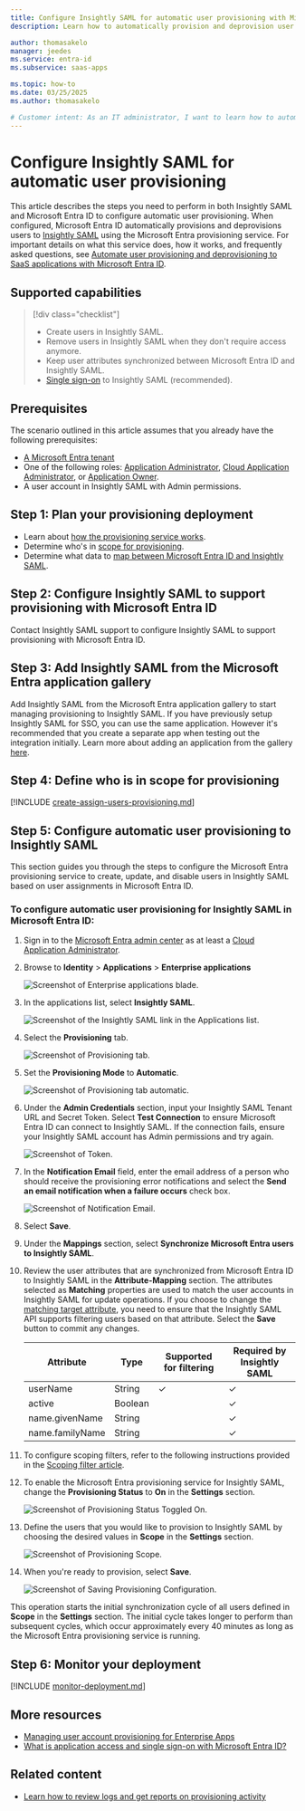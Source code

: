 ```yaml
---
title: Configure Insightly SAML for automatic user provisioning with Microsoft Entra ID
description: Learn how to automatically provision and deprovision user accounts from Microsoft Entra ID to Insightly SAML.

author: thomasakelo
manager: jeedes
ms.service: entra-id
ms.subservice: saas-apps

ms.topic: how-to
ms.date: 03/25/2025
ms.author: thomasakelo

# Customer intent: As an IT administrator, I want to learn how to automatically provision and deprovision user accounts from Microsoft Entra ID to Insightly SAML so that I can streamline the user management process and ensure that users have the appropriate access to Insightly SAML.
---
```


# Configure Insightly SAML for automatic user provisioning

This article describes the steps you need to perform in both Insightly SAML and Microsoft Entra ID to configure automatic user provisioning. When configured, Microsoft Entra ID automatically provisions and deprovisions users to [Insightly SAML](https://www.insightly.com/) using the Microsoft Entra provisioning service. For important details on what this service does, how it works, and frequently asked questions, see [Automate user provisioning and deprovisioning to SaaS applications with Microsoft Entra ID](~/identity/app-provisioning/user-provisioning.md). 


## Supported capabilities
> [!div class="checklist"]
> * Create users in Insightly SAML.
> * Remove users in Insightly SAML when they don't require access anymore.
> * Keep user attributes synchronized between Microsoft Entra ID and Insightly SAML.
> * [Single sign-on](insightly-saml-tutorial.md) to Insightly SAML (recommended).

## Prerequisites

The scenario outlined in this article assumes that you already have the following prerequisites:

* [A Microsoft Entra tenant](~/identity-platform/quickstart-create-new-tenant.md) 
* One of the following roles: [Application Administrator](/entra/identity/role-based-access-control/permissions-reference#application-administrator), [Cloud Application Administrator](/entra/identity/role-based-access-control/permissions-reference#cloud-application-administrator), or [Application Owner](/entra/fundamentals/users-default-permissions#owned-enterprise-applications).
* A user account in Insightly SAML with Admin permissions.

## Step 1: Plan your provisioning deployment

* Learn about [how the provisioning service works](~/identity/app-provisioning/user-provisioning.md).
* Determine who's in [scope for provisioning](~/identity/app-provisioning/define-conditional-rules-for-provisioning-user-accounts.md).
* Determine what data to [map between Microsoft Entra ID and Insightly SAML](~/identity/app-provisioning/customize-application-attributes.md).

## Step 2: Configure Insightly SAML to support provisioning with Microsoft Entra ID

Contact Insightly SAML support to configure Insightly SAML to support provisioning with Microsoft Entra ID.

## Step 3: Add Insightly SAML from the Microsoft Entra application gallery

Add Insightly SAML from the Microsoft Entra application gallery to start managing provisioning to Insightly SAML. If you have previously setup Insightly SAML for SSO, you can use the same application. However it's recommended that you create a separate app when testing out the integration initially. Learn more about adding an application from the gallery [here](~/identity/enterprise-apps/add-application-portal.md). 

## Step 4: Define who is in scope for provisioning 

[!INCLUDE [create-assign-users-provisioning.md](~/identity/saas-apps/includes/create-assign-users-provisioning.md)]

## Step 5: Configure automatic user provisioning to Insightly SAML 

This section guides you through the steps to configure the Microsoft Entra provisioning service to create, update, and disable users in Insightly SAML based on user assignments in Microsoft Entra ID.

<a name='to-configure-automatic-user-provisioning-for-Insightly SAML-in-azure-ad'></a>

### To configure automatic user provisioning for Insightly SAML in Microsoft Entra ID:

1. Sign in to the [Microsoft Entra admin center](https://entra.microsoft.com) as at least a [Cloud Application Administrator](~/identity/role-based-access-control/permissions-reference.md#cloud-application-administrator).
1. Browse to **Identity** > **Applications** > **Enterprise applications**

	![Screenshot of Enterprise applications blade.](common/enterprise-applications.png)

1. In the applications list, select **Insightly SAML**.

	![Screenshot of the Insightly SAML link in the Applications list.](common/all-applications.png)

1. Select the **Provisioning** tab.

	![Screenshot of Provisioning tab.](common/provisioning.png)

1. Set the **Provisioning Mode** to **Automatic**.

	![Screenshot of Provisioning tab automatic.](common/provisioning-automatic.png)

1. Under the **Admin Credentials** section, input your Insightly SAML Tenant URL and Secret Token. Select **Test Connection** to ensure Microsoft Entra ID can connect to Insightly SAML. If the connection fails, ensure your Insightly SAML account has Admin permissions and try again.

 	![Screenshot of Token.](common/provisioning-testconnection-tenanturltoken.png)

1. In the **Notification Email** field, enter the email address of a person who should receive the provisioning error notifications and select the **Send an email notification when a failure occurs** check box.

	![Screenshot of Notification Email.](common/provisioning-notification-email.png)

1. Select **Save**.

1. Under the **Mappings** section, select **Synchronize Microsoft Entra users to Insightly SAML**.

1. Review the user attributes that are synchronized from Microsoft Entra ID to Insightly SAML in the **Attribute-Mapping** section. The attributes selected as **Matching** properties are used to match the user accounts in Insightly SAML for update operations. If you choose to change the [matching target attribute](~/identity/app-provisioning/customize-application-attributes.md), you need to ensure that the Insightly SAML API supports filtering users based on that attribute. Select the **Save** button to commit any changes.

   |Attribute|Type|Supported for filtering|Required by Insightly SAML|
   |---|---|---|---|
   |userName|String|&check;|&check;|
   |active|Boolean||&check;|
   |name.givenName|String||&check;|
   |name.familyName|String||&check;|

1. To configure scoping filters, refer to the following instructions provided in the [Scoping filter article](~/identity/app-provisioning/define-conditional-rules-for-provisioning-user-accounts.md).

1. To enable the Microsoft Entra provisioning service for Insightly SAML, change the **Provisioning Status** to **On** in the **Settings** section.

	![Screenshot of Provisioning Status Toggled On.](common/provisioning-toggle-on.png)

1. Define the users that you would like to provision to Insightly SAML by choosing the desired values in **Scope** in the **Settings** section.

	![Screenshot of Provisioning Scope.](common/provisioning-scope.png)

1. When you're ready to provision, select **Save**.

	![Screenshot of Saving Provisioning Configuration.](common/provisioning-configuration-save.png)

This operation starts the initial synchronization cycle of all users defined in **Scope** in the **Settings** section. The initial cycle takes longer to perform than subsequent cycles, which occur approximately every 40 minutes as long as the Microsoft Entra provisioning service is running. 

## Step 6: Monitor your deployment

[!INCLUDE [monitor-deployment.md](~/identity/saas-apps/includes/monitor-deployment.md)]

## More resources

* [Managing user account provisioning for Enterprise Apps](~/identity/app-provisioning/configure-automatic-user-provisioning-portal.md)
* [What is application access and single sign-on with Microsoft Entra ID?](~/identity/enterprise-apps/what-is-single-sign-on.md)

## Related content

* [Learn how to review logs and get reports on provisioning activity](~/identity/app-provisioning/check-status-user-account-provisioning.md)